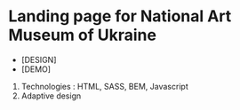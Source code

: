# Landing page for National Art Museum of Ukraine
- [DESIGN]
- [DEMO]
1. Technologies : HTML, SASS, BEM, Javascript
2. Adaptive design